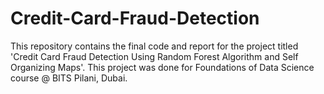 # Credit-Card-Fraud-Detection
This repository contains the final code and report for the project titled 'Credit Card Fraud Detection Using Random Forest Algorithm and Self Organizing Maps'.  This project was done for Foundations of Data Science course @ BITS Pilani, Dubai. 
